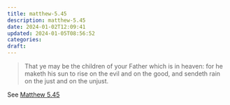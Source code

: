 ```yaml
---
title: matthew-5.45
description: matthew-5.45
date: 2024-01-02T12:09:41
updated: 2024-01-05T08:56:52
categories: 
draft:
---
```


>  That ye may be the children of your Father which is in heaven: for he maketh his sun to rise on the evil and on the good, and sendeth rain on the just and on the unjust.

See [Matthew 5.45](https://www.churchofjesuschrist.org/study/scriptures/nt/matt/5?id=p45&lang=eng#p45)

